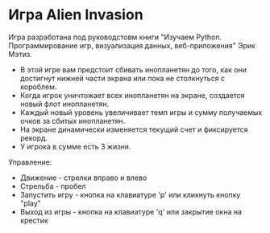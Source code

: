 # Игра Alien Invasion
Игра разработана под руководстовм книги "Изучаем Python. Программирование игр, визуализация данных, веб-приложения" Эрик Мэтиз.

- В этой игре вам предстоит сбивать инопланетян до того, как они достигнут нижней части экрана или пока не столкнуться с короблем.
- Когда игрок уничтожает всех инопланетян на экране, создается новый флот инопланетян.
- Каждый новый уровень увеличивает темп игры и сумму получаемых очков за сбитых инопланетян.
- На экране динамически изменяется текущий счет и фиксируется рекорд.
- У игрока в сумме есть 3 жизни.

Управление:
- Движение - стрелки вправо и влево
- Стрельба - пробел
- Запустить игру - кнопка на клавиатуре 'р' или кликнуть кнопку "play"
- Выход из игры - кнопка на клавиатуре 'q' или закрытие окна на крестик
